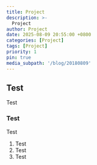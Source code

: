 ```yaml
---
title: Project
description: >-
  Project
author: Project
date: 2025-08-09 20:55:00 +0800
categories: [Project]
tags: [Project]
priority: 1
pin: true
media_subpath: '/blog/20180809'
---
```


## Test

Test

### Test

Test

1. Test
2. Test
3. Test

